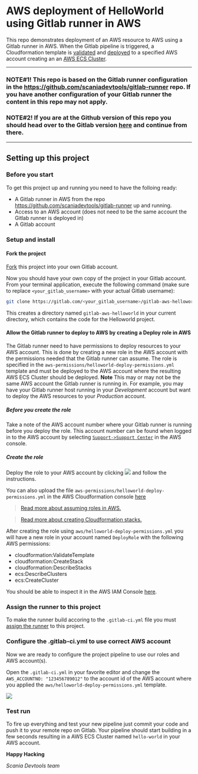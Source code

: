 AWS deployment of HelloWorld using Gitlab runner in AWS
=======================================================


This repo demonstrates deployment of an AWS resource to AWS using a Gitlab runner in AWS. When the Gitlab pipeline is triggered, a Cloudformation template is <a href="https://docs.aws.amazon.com/AWSCloudFormation/latest/UserGuide/using-cfn-validate-template.html" target="_blank">validated</a> and <a href="https://docs.aws.amazon.com/AWSCloudFormation/latest/UserGuide/using-cfn-cli-creating-stack.html" target="_blank">deployed</a> to a specified AWS account creating an an <a href="https://docs.aws.amazon.com/AmazonECS/latest/developerguide/ECS_clusters.html" target="_blank">AWS ECS Cluster</a>.
___

### __NOTE#1!__ This repo is based on the Gitlab runner configuration in the <a href="https://github.com/scaniadevtools/gitlab-runner" target="_blank">https://github.com/scaniadevtools/gitlab-runner</a> repo. If you have another configuration of your Gitlab runner the content in this repo may not apply.

### __NOTE#2!__ If you are at the Github version of this repo you should head over to the Gitlab version <a href="https://gitlab.com/scaniadevtools/gitlab-samples/gitlab-aws-helloworld">here</a> and continue from there.
___

## Setting up this project
### Before you start
To get this project up and running you need to have the folloing ready:
* A Gitlab runner in AWS from the repo <a href="https://github.com/scaniadevtools/gitlab-runner" target="_blank">https://github.com/scaniadevtools/gitlab-runner</a> up and running.
* Access to an AWS account (does not need to be the same account the Gitlab runner is deployed in)
* A Gitlab account

### Setup and install

#### Fork the project
<a href="https://docs.gitlab.com/ee/gitlab-basics/fork-project.html" target="_blank">Fork</a> this project into your own Gitlab account.

Now you should have your own copy of the project in your Gitlab account. From your terminal application, execute the following command (make sure to replace `<your_gitlab_username>` with your actual Gitlab username):
```bash
git clone https://gitlab.com/<your_gitlab_username>/gitlab-aws-helloworld.git 
```

This creates a directory named `gitlab-aws-helloworld` in your current directory, which contains the code for the Helloworld project.

#### Allow the Gitlab runner to deploy to AWS by creating a Deploy role in AWS
The Gitlab runner need to have permissions to deploy resources to your AWS account. This is done by creating a new role in the AWS account with the permissions needed that the Gitlab runner can assume. The role is specified in the `aws-permissions/helloworld-deploy-permissions.yml` template and must be deployed to the AWS account where the resulting AWS ECS Cluster should be deployed. __Note__ This may or may not be  the same AWS account the Gitlab runner is running in. For example, you may have your Gitlab runner host running in your *Development* account but want to deploy the AWS resources to your *Production* account. 

##### Before you create the role 
Take a note of the AWS account number where your Gitlab runner is running before you deploy the role. This account number can be found when logged in to the AWS account by selecting <a href="https://console.aws.amazon.com/support/home" target="_blank">`Support->Support Center`</a> in the AWS console.

##### Create the role 

Deploy the role to your AWS account by clicking <a href="https://console.aws.amazon.com/cloudformation/home#/stacks/new?stackName=helloworld-deploy-permissions&amp;templateURL=https://s3-eu-west-1.amazonaws.com/scaniadevtools-aws-templates/helloworld-deploy-permissions.yml" target="_blank"><img src="https://cdn.rawgit.com/buildkite/cloudformation-launch-stack-button-svg/master/launch-stack.svg"></a> and follow the instructions.

You can also upload the file `aws-permissions/helloworld-deploy-permissions.yml` in the AWS Cloudformation console <a href="https://eu-west-1.console.aws.amazon.com/cloudformation/home#/stacks/new" target="_blank">here</a>

> <a href="https://docs.aws.amazon.com/STS/latest/APIReference/API_AssumeRole.html" target="_blank">Read more about assuming roles in AWS.</a>

> <a href="https://docs.aws.amazon.com/AWSCloudFormation/latest/UserGuide/cfn-console-create-stack.html" target="_blank">Read more about creating Cloudformation stacks.</a>


After creating the role using `aws/helloworld-deploy-permissions.yml` you will have a new role in your account named ``DeployRole`` with the following AWS permissions:

* cloudformation:ValidateTemplate
* cloudformation:CreateStack
* cloudformation:DescribeStacks
* ecs:DescribeClusters
* ecs:CreateCluster

You should be able to inspect it in the AWS IAM Console <a href="https://console.aws.amazon.com/iam/home?#/roles/DeployRole" target="_blank">here</a>.

### Assign the runner to this project
To make the runner build accoring to the `.gitlab-ci.yml` file you must <a href="https://docs.gitlab.com/ee/ci/runners/#assigning-a-runner-to-another-project" target="_blank">assign the runner</a>  to this project. 

### Configure the .gitlab-ci.yml to use correct AWS account
Now we are ready to configure the project pipeline to use our roles and AWS account(s).

Open the ``.gitlab-ci.yml`` in your favorite editor and change the ``AWS_ACCOUNTNO: "123456789012"`` to the account id of the AWS account where you applied the `aws/helloworld-deploy-permissions.yml` template.

![](images/configure-gitlab-ci.PNG)


### Test run
To fire up everything and test your new pipeline just commit your code and push it to your remote repo on Gitlab. Your pipeline should start building in a few seconds resulting in a AWS ECS Cluster named ``hello-world`` in your  AWS account. 

__Happy Hacking__

*Scania Devtools team*










